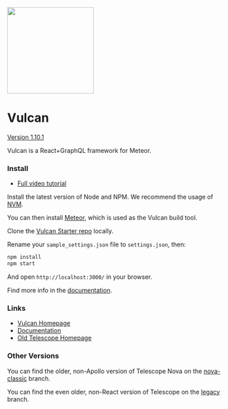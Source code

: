 <img src="https://d3vv6lp55qjaqc.cloudfront.net/items/2B3C1z2V2y421p2I0P42/vulcan-logo-noborder.png" width="200">

# Vulcan

[Version 1.10.1](https://github.com/VulcanJS/Vulcan/releases)

Vulcan is a React+GraphQL framework for Meteor. 

### Install

- [Full video tutorial](https://www.youtube.com/watch?v=aCjR9UrNqVk)

Install the latest version of Node and NPM. We recommend the usage of [NVM](http://nvm.sh).

You can then install [Meteor](https://www.meteor.com/install), which is used as the Vulcan build tool.

Clone the [Vulcan Starter repo](https://github.com/VulcanJS/Vulcan-Starter) locally.

Rename your `sample_settings.json` file to `settings.json`, then:

```sh
npm install
npm start
```

And open `http://localhost:3000/` in your browser.


Find more info in the [documentation](http://docs.vulcanjs.org/#Install).

### Links

- [Vulcan Homepage](http://vulcanjs.org)
- [Documentation](http://docs.vulcanjs.org)
- [Old Telescope Homepage](http://telescopeapp.org)

### Other Versions

You can find the older, non-Apollo version of Telescope Nova on the [nova-classic](https://github.com/TelescopeJS/Telescope/tree/nova-classic) branch. 

You can find the even older, non-React version of Telescope on the [legacy](https://github.com/TelescopeJS/Telescope/tree/legacy) branch.
